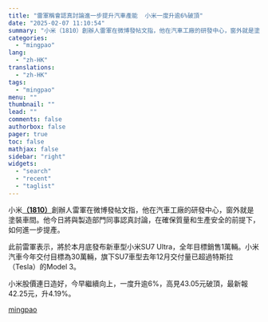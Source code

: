 ```yaml
---
title: "雷軍稱會認真討論進一步提升汽車產能  小米一度升逾6%破頂"
date: "2025-02-07 11:10:54"
summary: "小米（1810）創辦人雷軍在微博發帖文指，他在汽車工廠的研發中心，窗外就是塗裝車間。他今日將與製造..."
categories:
  - "mingpao"
lang:
  - "zh-HK"
translations:
  - "zh-HK"
tags:
  - "mingpao"
menu: ""
thumbnail: ""
lead: ""
comments: false
authorbox: false
pager: true
toc: false
mathjax: false
sidebar: "right"
widgets:
  - "search"
  - "recent"
  - "taglist"
---
```


小米[**（1810）**](stock1.php?code=1810)創辦人雷軍在微博發帖文指，他在汽車工廠的研發中心，窗外就是塗裝車間。他今日將與製造部門同事認真討論，在確保質量和生產安全的前提下，如何進一步提產。


此前雷軍表示，將於本月底發布新車型小米SU7 Ultra，全年目標銷售1萬輛。小米汽車今年交付目標為30萬輛，旗下SU7車型去年12月交付量已超過特斯拉（Tesla）的Model 3。

小米股價連日造好，今早繼續向上，一度升逾6%，高見43.05元破頂，最新報42.25元，升4.19%。

[mingpao](https://finance.mingpao.com/fin/instantf/20250207/1738897460441/%e9%9b%b7%e8%bb%8d%e7%a8%b1%e6%9c%83%e8%aa%8d%e7%9c%9f%e8%a8%8e%e8%ab%96%e9%80%b2%e4%b8%80%e6%ad%a5%e6%8f%90%e5%8d%87%e6%b1%bd%e8%bb%8a%e7%94%a2%e8%83%bd-%e5%b0%8f%e7%b1%b3%e4%b8%80%e5%ba%a6%e5%8d%87%e9%80%be6-%e7%a0%b4%e9%a0%82)
